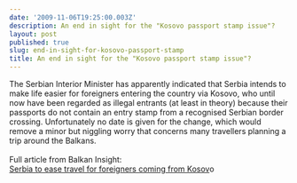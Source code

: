 ```yaml
---
date: '2009-11-06T19:25:00.003Z'
description: An end in sight for the "Kosovo passport stamp issue"?
layout: post
published: true
slug: end-in-sight-for-kosovo-passport-stamp
title: An end in sight for the "Kosovo passport stamp issue"?
---
```


The Serbian Interior Minister has apparently indicated that Serbia intends to make life easier for foreigners entering the country via Kosovo, who until now have been regarded as illegal entrants (at least in theory) because their passports do not contain an entry stamp from a recognised Serbian border crossing. Unfortunately no date is given for the change, which would remove a minor but niggling worry that concerns many travellers planning a trip around the Balkans.<br /><br />Full article from Balkan Insight:<br /><a href="https://balkaninsight.com/en/main/news/23348/">Serbia to ease travel for foreigners coming from Kosov</a>o